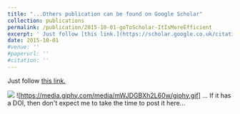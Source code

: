 ```yaml
---
title: "...Others publication can be found on Google Scholar"
collection: publications
permalink: /publication/2015-10-01-goToScholar-ItIsMoreEfficient
excerpt: ' Just follow [this link.](https://scholar.google.co.uk/citations?hl=en&user=QWIEEB8AAAAJ&view_op=list_works&gmla=AJsN-F7LOA1vOz6yvg6cYTtwPsFiIfYVgqpXm4b-vIvk2XxSQ9vwoc6E81jL6aLtRKc2i59UUQLhjWesguGUxZ7zPr8_zdmwidLW4RHwiaLjtVHu2ODJq_JkFPy_JF7QXHp17I2saPC6t6z02HJcBj8Oc6FYYD6EhQ) '
date: 2015-10-01
#venue: ''
#paperurl: ''
#citation: ''
---
```




Just follow [this link.](https://scholar.google.co.uk/citations?hl=en&user=QWIEEB8AAAAJ&view_op=list_works&gmla=AJsN-F7LOA1vOz6yvg6cYTtwPsFiIfYVgqpXm4b-vIvk2XxSQ9vwoc6E81jL6aLtRKc2i59UUQLhjWesguGUxZ7zPr8_zdmwidLW4RHwiaLjtVHu2ODJq_JkFPy_JF7QXHp17I2saPC6t6z02HJcBj8Oc6FYYD6EhQ)


![](https://media.giphy.com/media/x9d9VDjwDicvK/giphy.gif) ![https://media.giphy.com/media/mWJDGBXh2L60w/giphy.gif]
... If it has a DOI, then don't expect me to take the time to post it here...

